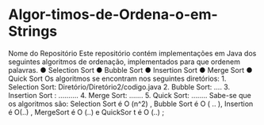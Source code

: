 # Algor-timos-de-Ordena-o-em-Strings
Nome do Repositório Este repositório contém implementações em Java dos seguintes algoritmos de ordenação, implementados para que ordenem palavras. ● Selection Sort ● Bubble Sort ● Insertion Sort ● Merge Sort ● Quick Sort Os algoritmos se encontram nos seguintes diretórios: 1. Selection Sort: Diretório/Diretório2/codigo.java 2. Bubble Sort: …. 3. Insertion Sort : ………. 4. Merge Sort: ……. 5. Quick Sort: …….. Sabe-se que os algoritmos são: Selection Sort é O (n^2) , Bubble Sort é O ( .. ), Insertion é O(..) , MergeSort é O (..) e QuickSor t é O (..) ;
